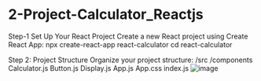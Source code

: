 # 2-Project-Calculator_Reactjs
Step-1
Set Up Your React Project
Create a new React project using Create React App:
npx create-react-app react-calculator
cd react-calculator

Step 2: Project Structure
Organize your project structure:
/src
  /components
    Calculator.js
    Button.js
    Display.js
  App.js
  App.css
  index.js
  ![image](https://github.com/Shivam-Kumar12/2-Project-Calculator_Reactjs/assets/109784057/9c8a8df3-075a-4dc4-9f42-785c74f092c7)
